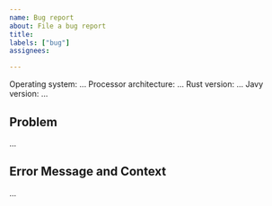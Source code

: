 ```yaml
---
name: Bug report
about: File a bug report
title: 
labels: ["bug"]
assignees: 

---
```


Operating system: ...
Processor architecture: ...
Rust version: ...
Javy version: ...

## Problem
...

## Error Message and Context
...
